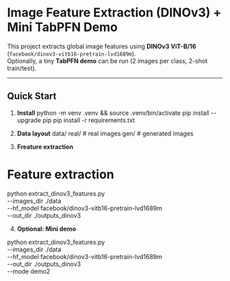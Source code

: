 # Image Feature Extraction (DINOv3) + Mini TabPFN Demo

This project extracts global image features using **DINOv3 ViT-B/16** (`facebook/dinov3-vitb16-pretrain-lvd1689m`).  
Optionally, a tiny **TabPFN demo** can be run (2 images per class, 2-shot train/test).

---

## Quick Start

1. **Install**
   python -m venv .venv && source .venv/bin/activate
   pip install --upgrade pip
   pip install -r requirements.txt

2. **Data layout**
   data/
  real/   # real images
  gen/    # generated images

3. **Freature extraction**
# Feature extraction
python extract_dinov3_features.py \
  --images_dir ./data \
  --hf_model facebook/dinov3-vitb16-pretrain-lvd1689m \
  --out_dir ./outputs_dinov3

4. **Optional: Mini demo**

python extract_dinov3_features.py \
  --images_dir ./data \
  --hf_model facebook/dinov3-vitb16-pretrain-lvd1689m \
  --out_dir ./outputs_dinov3 \
  --mode demo2


  